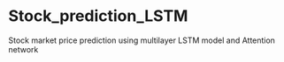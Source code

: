 # Stock_prediction_LSTM
Stock market price prediction using multilayer LSTM model and Attention network
